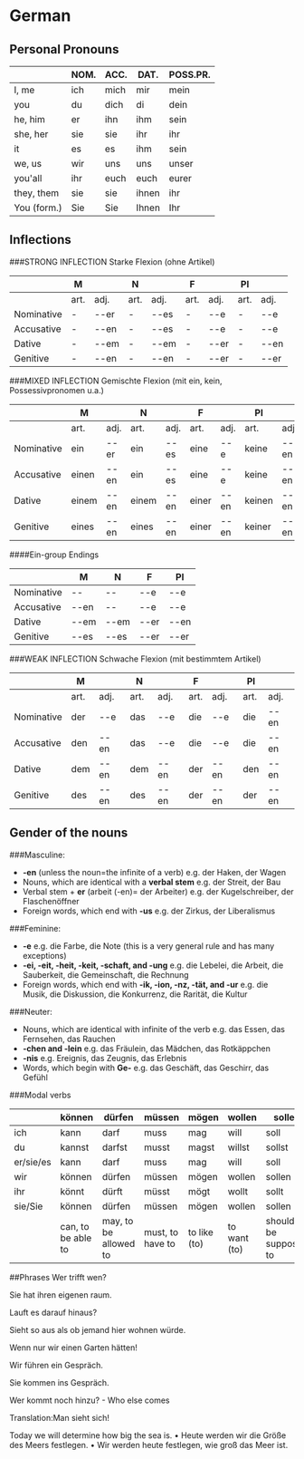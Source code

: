# German
## Personal Pronouns	
|		|NOM.	|ACC.	|DAT.	|POSS.PR.|
|---------------|-------|-------|-------|--------|
|I, me		|ich	|mich	|mir	|mein	 |
|you		|du	|dich	|di	|dein	 |
|he, him	|er	|ihn	|ihm	|sein	 |
|she, her	|sie	|sie	|ihr	|ihr	 |
|it		|es	|es	|ihm	|sein	 |
|we, us		|wir	|uns	|uns	|unser	 |
|you'all 	|ihr	|euch	|euch	|eurer	 |
|they, them	|sie	|sie	|ihnen	|ihr	 |
|You (form.)	|Sie	|Sie	|Ihnen	|Ihr 	 |

## Inflections
###STRONG INFLECTION Starke Flexion (ohne Artikel)

|		|M	|	|N	|	|F	|	|Pl	|	|
|---------------|-------|-------|-------|-------|-------|-------|-------|-------|
|		|art.	|adj.	|art.	|adj.	|art.	|adj.	|art.	|adj.	|
|Nominative	|-	|--er	|-	|--es	|-	|--e	|-	|--e	|
|Accusative	|-	|--en	|-	|--es	|-	|--e	|-	|--e	|
|Dative		|-	|--em	|-	|--em	|-	|--er	|-	|--en	|
|Genitive	|-	|--en	|-	|--en	|-	|--er	|-	|--er	|

###MIXED INFLECTION Gemischte Flexion (mit ein, kein, Possessivpronomen u.a.)

|		|M	|	|N	|	|F	|	|Pl	|	|
|---------------|-------|-------|-------|-------|-------|-------|-------|-------|
|		|art.	|adj.	|art.	|adj.	|art.	|adj.	|art.	|adj.	|
|Nominative	|ein	|--er	|ein	|--es	|eine	|--e 	|keine	|--en	|
|Accusative	|einen	|--en	|ein	|--es	|eine	|--e 	|keine	|--en	|
|Dative		|einem	|--en	|einem	|--en	|einer	|--en	|keinen	|--en	|
|Genitive	|eines	|--en	|eines	|--en	|einer	|--en	|keiner	|--en	|

####Ein-group Endings 
		
|		|M	|N	|F	|Pl	|
|---------------|-------|-------|-------|-------|
|Nominative	|--	|--	|--e	|--e	|
|Accusative	|--en	|--	|--e	|--e	|
|Dative		|--em	|--em	|--er	|--en	|
|Genitive	|--es	|--es	|--er	|--er	|

###WEAK INFLECTION Schwache Flexion (mit bestimmtem Artikel)

|		|M	|	|N	|	|F	|	|Pl	|	|
|---------------|-------|-------|-------|-------|-------|-------|-------|-------|
|		|art.	|adj.	|art.	|adj.	|art.	|adj.	|art.	|adj.	|
|Nominative	|der	|--e	|das	|--e	|die	|--e	|die	|--en	|
|Accusative	|den	|--en	|das	|--e	|die	|--e	|die	|--en	|
|Dative		|dem	|--en	|dem	|--en	|der	|--en	|den	|--en	|
|Genitive	|des	|--en	|des	|--en	|der	|--en	|der	|--en	|

## Gender of the nouns
###Masculine:
- **-en** (unless the noun=the infinite of a verb) e.g. der Haken, der Wagen
- Nouns, which are identical with a **verbal stem** e.g. der Streit, der Bau
- Verbal stem + **er** (arbeit (-en)= der Arbeiter) e.g. der Kugelschreiber, der Flaschenöffner
- Foreign words, which end with **-us** e.g. der Zirkus, der Liberalismus

###Feminine:
- **-e** e.g. die Farbe, die Note (this is a very general rule and has many exceptions)
- **-ei, -eit, -heit, -keit, -schaft, and -ung** e.g. die Lebelei, die Arbeit, die Sauberkeit, die Gemeinschaft, die Rechnung
- Foreign words, which end with **-ik, -ion, -nz, -tät, and -ur** e.g. die Musik, die Diskussion, die Konkurrenz, die Rarität, die Kultur

###Neuter:
- Nouns, which are identical with infinite of the verb e.g. das Essen, das Fernsehen, das Rauchen
- **-chen and -lein** e.g. das Fräulein, das Mädchen, das Rotkäppchen
- **-nis** e.g. Ereignis, das Zeugnis, das Erlebnis
- Words, which begin with **Ge-** e.g. das Geschäft, das Geschirr, das Gefühl

###Modal verbs

| 		|können			|dürfen			|müssen			|mögen		|wollen		|sollen				|möchten 	|	
|---------------|-----------------------|-----------------------|-----------------------|---------------|---------------|-------------------------------|---------------|
|ich   		|kann   		|darf   		|muss   		|mag   		|will   	|soll				|möchte        	|	
|du   		|kannst   		|darfst   		|musst   		|magst   	|willst   	|sollst				|möchtest       |		
|er/sie/es   	|kann   		|darf   		|muss   		|mag   		|will   	|soll				|möchte 	|	
|wir   		|können   		|dürfen   		|müssen   		|mögen   	|wollen   	|sollen				|möchten	|	
|ihr   		|könnt   		|dürft   		|müsst   		|mögt   	|wollt   	|sollt				|möchtet	|	
|sie/Sie   	|können   		|dürfen   		|müssen   		|mögen   	|wollen   	|sollen				|möchten	|	
|   		|can, to be able to	|may, to be allowed to	|must, to have to	|to like (to)	|to want (to)	|should, to be supposed to	|would like to	|				

##Phrases
Wer trifft wen? 

Sie hat ihren eigenen raum. 

Lauft es darauf hinaus? 

Sieht so aus als ob jemand hier wohnen würde.

Wenn nur wir einen Garten hätten!

Wir führen ein Gespräch.

Sie kommen ins Gespräch.

Wer kommt noch hinzu? - Who else comes

Translation:Man sieht sich!

Today we will determine how big the sea is.
• Heute werden wir die Größe des Meers festlegen.
• Wir werden heute festlegen, wie groß das Meer ist.
